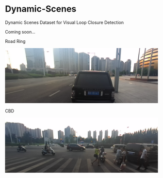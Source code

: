 # Dynamic-Scenes
Dynamic Scenes Dataset for Visual Loop Closure Detection

Coming soon...

Road Ring

![image](https://github.com/HaoshengChen/Dynamic-Scenes/blob/master/pics/0006412.png)

CBD

![image](https://github.com/HaoshengChen/Dynamic-Scenes/blob/master/pics/0006395.png)
